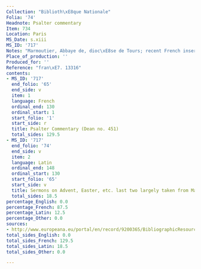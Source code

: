 ```yaml
---
Collection: "Biblioth\xE8que Nationale"
Folia: '74'
Headnote: Psalter commentary
Item: 734
Location: Paris
MS_Date: s.xiii
MS_ID: '717'
Notes: "Marmoutier, Abbaye de, dioc\xE8se de Tours; recent French insertions"
Place_of_production: ''
Produced_for: ''
Reference: "fran\xE7. 13316"
contents:
- MS_ID: '717'
  end_folio: '65'
  end_side: v
  item: 1
  language: French
  ordinal_end: 130
  ordinal_start: 1
  start_folio: '1'
  start_side: r
  title: Psalter Commentary (Dean no. 451)
  total_sides: 129.5
- MS_ID: '717'
  end_folio: '74'
  end_side: v
  item: 2
  language: Latin
  ordinal_end: 148
  ordinal_start: 130
  start_folio: '65'
  start_side: v
  title: Sermons on Advent, Easter, etc. last two largely taken from Maurice de Sully
  total_sides: 18.5
percentage_English: 0.0
percentage_French: 87.5
percentage_Latin: 12.5
percentage_Other: 0.0
sources:
- http://www.europeana.eu/portal/en/record/9200365/BibliographicResource_2000081595317.html
total_sides_English: 0.0
total_sides_French: 129.5
total_sides_Latin: 18.5
total_sides_Other: 0.0

---
```


